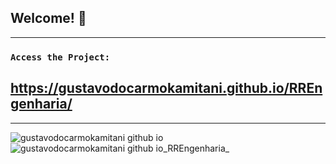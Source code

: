 
## Welcome! 👋
--------------------------------------------------------------------------

### `Access the Project:`

## https://gustavodocarmokamitani.github.io/RREngenharia/

--------------------------------------------------------------------------
![gustavodocarmokamitani github io](https://user-images.githubusercontent.com/26381791/156616874-ab199e73-9df2-4dfe-86f2-bffb41c43198.png)
![gustavodocarmokamitani github io_RREngenharia_](https://user-images.githubusercontent.com/26381791/156615589-c878f5d4-9847-4f54-b3dd-8f2bda011d33.png)

